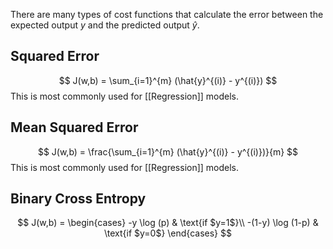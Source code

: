 There are many types of cost functions that calculate the error between the expected output $y$ and the predicted output $\hat{y}$.


## Squared Error
$$
J(w,b) = \sum_{i=1}^{m} (\hat{y}^{(i)} - y^{(i)})
$$
This is most commonly used for [[Regression]] models.


## Mean Squared Error

$$
J(w,b) = \frac{\sum_{i=1}^{m} (\hat{y}^{(i)} - y^{(i)})}{m}
$$
This is most commonly used for [[Regression]] models.

## Binary Cross Entropy
$$
J(w,b) = \begin{cases}
  -y \log (p)      & \text{if $y=1$}\\
  -(1-y) \log (1-p) & \text{if $y=0$}
 \end{cases}
$$
